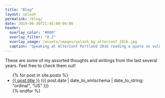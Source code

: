 ```yaml
---
title: "Blog"
layout: splash
permalink: /blog/
date: 2019-06-30T21:45:00-04:00
header:
  overlay_color: "#000"
  overlay_filter: "0.2"
  overlay_image: /assets/images/splash_bg_alterconf_2016.jpg
  caption: "Speaking at AlterConf Portland 2016 reading a quote on vulnerability by Brené Brown"
---
```


These are some of my assorted thoughts and writings from the last several years. Feel free to check them out!

<ul>
  {% for post in site.posts %}
    <li>
      <a href="{{ post.url }}">{{ post.title }}</a> ({{ post.date | date_to_xmlschema | date_to_string: "ordinal", "US" }})
    </li>
  {% endfor %}
</ul>